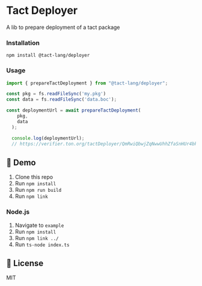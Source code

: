 # Tact Deployer
A lib to prepare deployment of a tact package

### Installation
```
npm install @tact-lang/deployer
```

### Usage

```typescript
import { prepareTactDeployment } from "@tact-lang/deployer";

const pkg = fs.readFileSync('my.pkg')
const data = fs.readFileSync('data.boc');

const deploymentUrl = await prepareTactDeployment(
    pkg,
    data
  );

  console.log(deploymentUrl);
  // https://verifier.ton.org/tactDeployer/QmRwiQbwjZqNwwUhhZfaSnHUr4bkrGF6cRXARkuMbZaJVD
```

## 👀 Demo
1. Clone this repo
2. Run `npm install`
3. Run `npm run build`
4. Run `npm link`

### Node.js
1. Navigate to `example`
2. Run `npm install`
3. Run `npm link ../`
4. Run `ts-node index.ts`

## 📔 License
MIT
